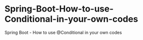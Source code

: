 # Spring-Boot-How-to-use-Conditional-in-your-own-codes
Spring Boot - How to use @Conditional in your own codes
